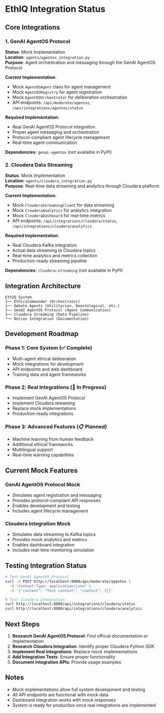 # EthIQ Integration Status

## Core Integrations

### 1. GenAI AgentOS Protocol
**Status**: Mock Implementation  
**Location**: `agents/agentos_integration.py`  
**Purpose**: Agent orchestration and messaging through the GenAI AgentOS Protocol

**Current Implementation**:
- Mock `AgentOSAgent` class for agent management
- Mock `AgentOSRegistry` for agent registration
- Mock `AgentOSOrchestrator` for deliberation orchestration
- API endpoints: `/api/moderate/agentos`, `/api/integrations/agentos/status`

**Required Implementation**:
- Real GenAI AgentOS Protocol integration
- Proper agent messaging and orchestration
- Protocol-compliant agent lifecycle management
- Real-time agent communication

**Dependencies**: `genai-agentos` (not available in PyPI)

### 2. Cloudera Data Streaming
**Status**: Mock Implementation  
**Location**: `agents/cloudera_integration.py`  
**Purpose**: Real-time data streaming and analytics through Cloudera platform

**Current Implementation**:
- Mock `ClouderaStreamingClient` for data streaming
- Mock `ClouderaAnalytics` for analytics integration
- Mock `ClouderaDashboard` for real-time metrics
- API endpoints: `/api/integrations/cloudera/status`, `/api/integrations/cloudera/analytics`

**Required Implementation**:
- Real Cloudera Kafka integration
- Actual data streaming to Cloudera topics
- Real-time analytics and metrics collection
- Production-ready streaming pipeline

**Dependencies**: `cloudera-streaming` (not available in PyPI)

## Integration Architecture

```
EthIQ System
├── EthicsCommander (Orchestrator)
├── Debate Agents (Utilitarian, Deontological, etc.)
├── GenAI AgentOS Protocol (Agent Communication)
├── Cloudera Streaming (Data Pipeline)
└── Notion Integration (Documentation)
```

## Development Roadmap

### Phase 1: Core System (✅ Complete)
- Multi-agent ethical deliberation
- Mock integrations for development
- API endpoints and web dashboard
- Training data and agent frameworks

### Phase 2: Real Integrations (🔄 In Progress)
- Implement GenAI AgentOS Protocol
- Implement Cloudera streaming
- Replace mock implementations
- Production-ready integrations

### Phase 3: Advanced Features (📋 Planned)
- Machine learning from human feedback
- Additional ethical frameworks
- Multilingual support
- Real-time learning capabilities

## Current Mock Features

### GenAI AgentOS Protocol Mock
- Simulates agent registration and messaging
- Provides protocol-compliant API responses
- Enables development and testing
- Includes agent lifecycle management

### Cloudera Integration Mock
- Simulates data streaming to Kafka topics
- Provides mock analytics and metrics
- Enables dashboard integration
- Includes real-time monitoring simulation

## Testing Integration Status

```bash
# Test GenAI AgentOS Protocol
curl -X POST http://localhost:8000/api/moderate/agentos \
  -H "Content-Type: application/json" \
  -d '{"content": "Test content", "context": {}}'

# Test Cloudera Integration
curl http://localhost:8000/api/integrations/cloudera/status
curl http://localhost:8000/api/integrations/cloudera/analytics
```

## Next Steps

1. **Research GenAI AgentOS Protocol**: Find official documentation or implementation
2. **Research Cloudera Integration**: Identify proper Cloudera Python SDK
3. **Implement Real Integrations**: Replace mock implementations
4. **Add Integration Tests**: Ensure proper functionality
5. **Document Integration APIs**: Provide usage examples

## Notes

- Mock implementations allow full system development and testing
- All API endpoints are functional with mock data
- Dashboard integration works with mock responses
- System is ready for production once real integrations are implemented 